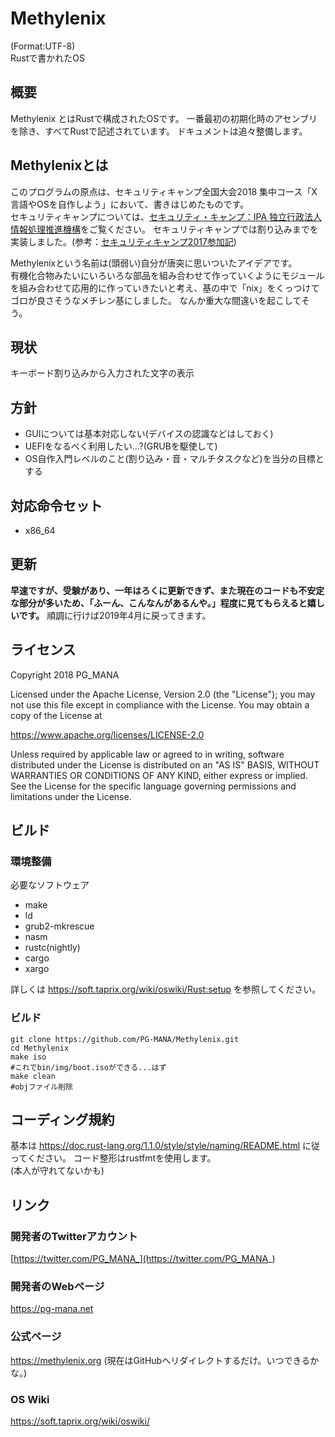 # Methylenix
(Format:UTF-8)  
Rustで書かれたOS

## 概要
Methylenix とはRustで構成されたOSです。
一番最初の初期化時のアセンブリを除き、すべてRustで記述されています。
ドキュメントは追々整備します。

## Methylenixとは
このプログラムの原点は、セキュリティキャンプ全国大会2018 集中コース「X　言語やOSを自作しよう」において、書きはじめたものです。  
セキュリティキャンプについては、[セキュリティ・キャンプ：IPA 独立行政法人 情報処理推進機構](https://www.ipa.go.jp/jinzai/camp/index.html)をご覧ください。
セキュリティキャンプでは割り込みまでを実装しました。(参考：[セキュリティキャンプ2017参加記](https://pg-mana.net/blog/seccamp_after/))

Methylenixという名前は(頭弱い)自分が唐突に思いついたアイデアです。  
有機化合物みたいにいろいろな部品を組み合わせて作っていくようにモジュールを組み合わせて応用的に作っていきたいと考え、基の中で「nix」をくっつけてゴロが良さそうなメチレン基にしました。
なんか重大な間違いを起こしてそう。

## 現状
キーボード割り込みから入力された文字の表示

## 方針
* GUIについては基本対応しない(デバイスの認識などはしておく)
* UEFIをなるべく利用したい...?(GRUBを駆使して)
* OS自作入門レベルのこと(割り込み・音・マルチタスクなど)を当分の目標とする

## 対応命令セット
* x86_64

## 更新
**早速ですが、受験があり、一年はろくに更新できず、また現在のコードも不安定な部分が多いため、「ふーん、こんなんがあるんや。」程度に見てもらえると嬉しいです。**
順調に行けば2019年4月に戻ってきます。

## ライセンス
Copyright 2018 PG_MANA  

Licensed under the Apache License, Version 2.0 (the "License");
you may not use this file except in compliance with the License.
You may obtain a copy of the License at

https://www.apache.org/licenses/LICENSE-2.0

Unless required by applicable law or agreed to in writing, software
distributed under the License is distributed on an "AS IS" BASIS,
WITHOUT WARRANTIES OR CONDITIONS OF ANY KIND, either express or implied.
See the License for the specific language governing permissions and
limitations under the License.

## ビルド
### 環境整備
必要なソフトウェア

* make
* ld
* grub2-mkrescue
* nasm
* rustc(nightly)
* cargo
* xargo

詳しくは https://soft.taprix.org/wiki/oswiki/Rust:setup を参照してください。

### ビルド

```shell
git clone https://github.com/PG-MANA/Methylenix.git
cd Methylenix
make iso
#これでbin/img/boot.isoができる...はず
make clean
#objファイル削除
```

## コーディング規約
基本は https://doc.rust-lang.org/1.1.0/style/style/naming/README.html に従ってください。
コード整形はrustfmtを使用します。  
(本人が守れてないかも)

## リンク
### 開発者のTwitterアカウント
  [https://twitter.com/PG_MANA_](https://twitter.com/PG_MANA_)
### 開発者のWebページ
  https://pg-mana.net
### 公式ページ
  https://methylenix.org (現在はGitHubへリダイレクトするだけ。いつできるかな。)
### OS Wiki
  https://soft.taprix.org/wiki/oswiki/
